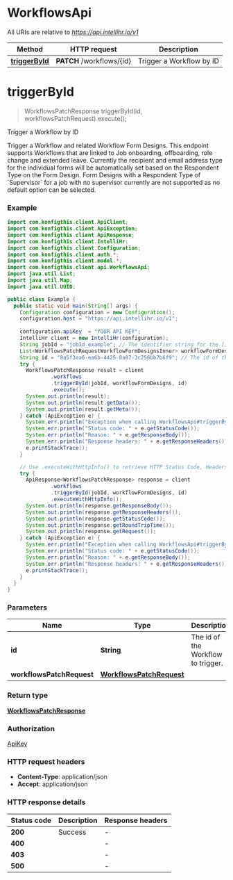 # WorkflowsApi

All URIs are relative to *https://api.intellihr.io/v1*

| Method | HTTP request | Description |
|------------- | ------------- | -------------|
| [**triggerById**](WorkflowsApi.md#triggerById) | **PATCH** /workflows/{id} | Trigger a Workflow by ID |


<a name="triggerById"></a>
# **triggerById**
> WorkflowsPatchResponse triggerById(id, workflowsPatchRequest).execute();

Trigger a Workflow by ID

Trigger a Workflow and related Workflow Form Designs.   This endpoint supports Workflows that are linked to Job onboarding, offboarding, role change and extended leave.  Currently the recipient and email address type for the individual forms will be automatically set based on the Respondent Type on the Form Design.  Form Designs with a Respondent Type of &#x60;Supervisor&#x60; for a job with no supervisor currently are not supported as no default option can be selected.

### Example
```java
import com.konfigthis.client.ApiClient;
import com.konfigthis.client.ApiException;
import com.konfigthis.client.ApiResponse;
import com.konfigthis.client.IntelliHr;
import com.konfigthis.client.Configuration;
import com.konfigthis.client.auth.*;
import com.konfigthis.client.model.*;
import com.konfigthis.client.api.WorkflowsApi;
import java.util.List;
import java.util.Map;
import java.util.UUID;

public class Example {
  public static void main(String[] args) {
    Configuration configuration = new Configuration();
    configuration.host = "https://api.intellihr.io/v1";
    
    configuration.apiKey  = "YOUR API KEY";
    IntelliHr client = new IntelliHr(configuration);
    String jobId = "jobId_example"; // The identifier string for the [Job](https://developers.intellihr.io/docs/v1/) to trigger this Workflow for.
    List<WorkflowsPatchRequestWorkflowFormDesignsInner> workflowFormDesigns = Arrays.asList(); // Information about the Workflow Form Designs within this [Workflow](https://developers.intellihr.io/docs/v1/).
    String id = "8a5f3ea6-ea6b-4425-8a87-3c256bb7b6f9"; // The id of the Workflow to trigger.
    try {
      WorkflowsPatchResponse result = client
              .workflows
              .triggerById(jobId, workflowFormDesigns, id)
              .execute();
      System.out.println(result);
      System.out.println(result.getData());
      System.out.println(result.getMeta());
    } catch (ApiException e) {
      System.err.println("Exception when calling WorkflowsApi#triggerById");
      System.err.println("Status code: " + e.getStatusCode());
      System.err.println("Reason: " + e.getResponseBody());
      System.err.println("Response headers: " + e.getResponseHeaders());
      e.printStackTrace();
    }

    // Use .executeWithHttpInfo() to retrieve HTTP Status Code, Headers and Request
    try {
      ApiResponse<WorkflowsPatchResponse> response = client
              .workflows
              .triggerById(jobId, workflowFormDesigns, id)
              .executeWithHttpInfo();
      System.out.println(response.getResponseBody());
      System.out.println(response.getResponseHeaders());
      System.out.println(response.getStatusCode());
      System.out.println(response.getRoundTripTime());
      System.out.println(response.getRequest());
    } catch (ApiException e) {
      System.err.println("Exception when calling WorkflowsApi#triggerById");
      System.err.println("Status code: " + e.getStatusCode());
      System.err.println("Reason: " + e.getResponseBody());
      System.err.println("Response headers: " + e.getResponseHeaders());
      e.printStackTrace();
    }
  }
}

```

### Parameters

| Name | Type | Description  | Notes |
|------------- | ------------- | ------------- | -------------|
| **id** | **String**| The id of the Workflow to trigger. | |
| **workflowsPatchRequest** | [**WorkflowsPatchRequest**](WorkflowsPatchRequest.md)|  | |

### Return type

[**WorkflowsPatchResponse**](WorkflowsPatchResponse.md)

### Authorization

[ApiKey](../README.md#ApiKey)

### HTTP request headers

 - **Content-Type**: application/json
 - **Accept**: application/json

### HTTP response details
| Status code | Description | Response headers |
|-------------|-------------|------------------|
| **200** | Success |  -  |
| **400** |  |  -  |
| **403** |  |  -  |
| **500** |  |  -  |

